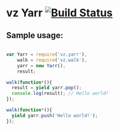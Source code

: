 # vz Yarr [![Build Status][travis-image]][travis-url]

## Sample usage:

```javascript

var Yarr = require('vz.yarr'),
    walk = require('vz.walk'),
    yarr = new Yarr(),
    result;

walk(function*(){
  result = yield yarr.pop();
  console.log(result); // Hello world!
});

walk(function*(){
  yield yarr.push('Hello world!');
});


```

[travis-image]: https://travis-ci.org/manvalls/vz.yarr.svg?branch=master
[travis-url]: https://travis-ci.org/manvalls/vz.yarr

